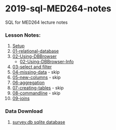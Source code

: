 # 2019-sql-MED264-notes
SQL for MED264 lecture notes

### Lesson Notes:

1. [Setup](00-setup.nb.html)
2. [01-relational-database](01-relational-database.html)
3. [02-Using-DBBrowser](02-Using-DBBrowser.html)
      * [02-Using-DBBrowser-Info](02-db-browser-info.html)
4. [03-select and filter](03-selectandfilter.html)
5. [04-missing-data](04-missing-data.nb.html) - skip
6. [05-new-columns](05-new-columns.nb.html) - skip
7. [06-aggregation](06-aggregation.html)
8. [07-creating-tables](07-creating-tables.nb.html) - skip
9. [08-commandline](08-commandline.nb.html) - skip
10. [09-joins](09-joins.html)


### Data Download
1. [survey.db sqlite database](http://swcarpentry.github.io/sql-novice-survey/files/survey.db)
